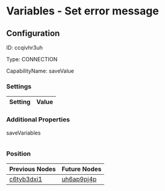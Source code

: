 # Variables - Set error message
## Configuration
ID:  ccqivhr3uh

Type: CONNECTION 

CapabilityName: saveValue

### Settings
| Setting | Value  |
| :------------------------ | ---------------------------------------- |
 




### Additional Properties
saveVariables
 ```json 

```




### Position
| Previous Nodes | Future Nodes |
| :------------- | ------------ |
| [c6tyb3dxi1](./c6tyb3dxi1.md) | [uh6ap9pj4p](./uh6ap9pj4p.md) |